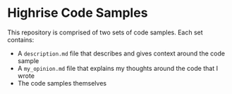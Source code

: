 # Highrise Code Samples

This repository is comprised of two sets of code samples.  Each set contains:

- A `description.md` file that describes and gives context around the code sample
- A `my_opinion.md` file that explains my thoughts around the code that I wrote  
- The code samples themselves